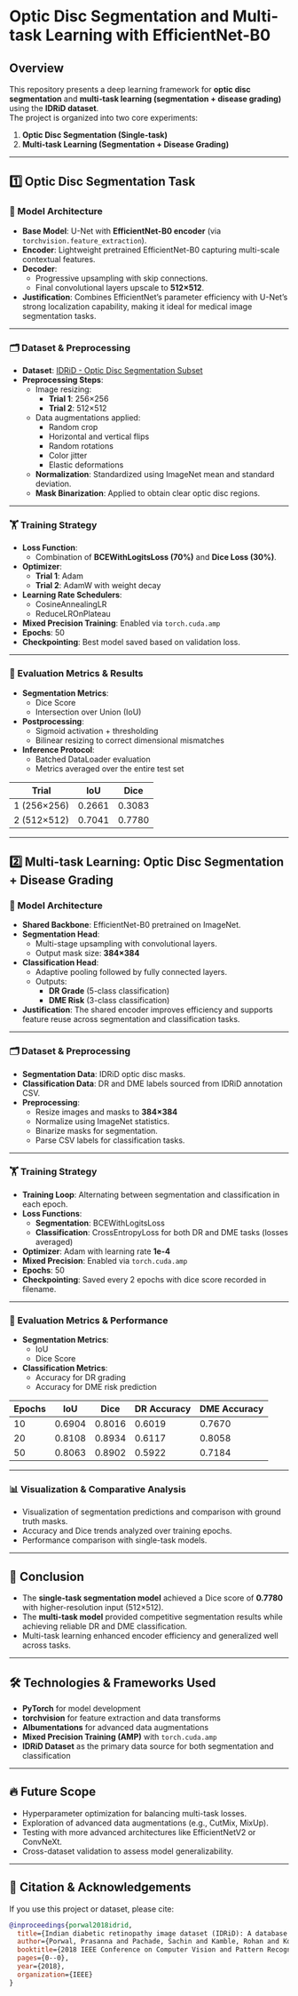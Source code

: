 # Optic Disc Segmentation and Multi-task Learning with EfficientNet-B0

## Overview

This repository presents a deep learning framework for **optic disc segmentation** and **multi-task learning (segmentation + disease grading)** using the **IDRiD dataset**.  
The project is organized into two core experiments:

1. **Optic Disc Segmentation (Single-task)**
2. **Multi-task Learning (Segmentation + Disease Grading)**

---

## 1️⃣ Optic Disc Segmentation Task

### 📐 Model Architecture

- **Base Model**: U-Net with **EfficientNet-B0 encoder** (via `torchvision.feature_extraction`).
- **Encoder**: Lightweight pretrained EfficientNet-B0 capturing multi-scale contextual features.
- **Decoder**:
  - Progressive upsampling with skip connections.
  - Final convolutional layers upscale to **512×512**.
- **Justification**: Combines EfficientNet’s parameter efficiency with U-Net’s strong localization capability, making it ideal for medical image segmentation tasks.

---

### 🗂️ Dataset & Preprocessing

- **Dataset**: [IDRiD - Optic Disc Segmentation Subset](https://idrid.grand-challenge.org/)
- **Preprocessing Steps**:
  - Image resizing:
    - **Trial 1**: 256×256
    - **Trial 2**: 512×512
  - Data augmentations applied:
    - Random crop
    - Horizontal and vertical flips
    - Random rotations
    - Color jitter
    - Elastic deformations
  - **Normalization**: Standardized using ImageNet mean and standard deviation.
  - **Mask Binarization**: Applied to obtain clear optic disc regions.

---

### 🏋️ Training Strategy

- **Loss Function**:
  - Combination of **BCEWithLogitsLoss (70%)** and **Dice Loss (30%)**.
- **Optimizer**:
  - **Trial 1**: Adam
  - **Trial 2**: AdamW with weight decay
- **Learning Rate Schedulers**:
  - CosineAnnealingLR
  - ReduceLROnPlateau
- **Mixed Precision Training**: Enabled via `torch.cuda.amp`
- **Epochs**: 50
- **Checkpointing**: Best model saved based on validation loss.

---

### 🧪 Evaluation Metrics & Results

- **Segmentation Metrics**:
  - Dice Score
  - Intersection over Union (IoU)
- **Postprocessing**:
  - Sigmoid activation + thresholding
  - Bilinear resizing to correct dimensional mismatches
- **Inference Protocol**:
  - Batched DataLoader evaluation
  - Metrics averaged over the entire test set

| Trial  | IoU    | Dice  |
|--------|--------|-------|
| 1 (256×256) | 0.2661 | 0.3083 |
| 2 (512×512) | 0.7041 | 0.7780 |

---

## 2️⃣ Multi-task Learning: Optic Disc Segmentation + Disease Grading

### 📐 Model Architecture

- **Shared Backbone**: EfficientNet-B0 pretrained on ImageNet.
- **Segmentation Head**:
  - Multi-stage upsampling with convolutional layers.
  - Output mask size: **384×384**
- **Classification Head**:
  - Adaptive pooling followed by fully connected layers.
  - Outputs:
    - **DR Grade** (5-class classification)
    - **DME Risk** (3-class classification)
- **Justification**: The shared encoder improves efficiency and supports feature reuse across segmentation and classification tasks.

---

### 🗂️ Dataset & Preprocessing

- **Segmentation Data**: IDRiD optic disc masks.
- **Classification Data**: DR and DME labels sourced from IDRiD annotation CSV.
- **Preprocessing**:
  - Resize images and masks to **384×384**
  - Normalize using ImageNet statistics.
  - Binarize masks for segmentation.
  - Parse CSV labels for classification tasks.

---

### 🏋️ Training Strategy

- **Training Loop**: Alternating between segmentation and classification in each epoch.
- **Loss Functions**:
  - **Segmentation**: BCEWithLogitsLoss
  - **Classification**: CrossEntropyLoss for both DR and DME tasks (losses averaged)
- **Optimizer**: Adam with learning rate **1e-4**
- **Mixed Precision**: Enabled via `torch.cuda.amp`
- **Epochs**: 50
- **Checkpointing**: Saved every 2 epochs with dice score recorded in filename.

---

### 🧪 Evaluation Metrics & Performance

- **Segmentation Metrics**:
  - IoU
  - Dice Score
- **Classification Metrics**:
  - Accuracy for DR grading
  - Accuracy for DME risk prediction

| Epochs | IoU   | Dice  | DR Accuracy | DME Accuracy |
|--------|-------|-------|-------------|--------------|
| 10    | 0.6904 | 0.8016 | 0.6019 | 0.7670 |
| 20    | 0.8108 | 0.8934 | 0.6117 | 0.8058 |
| 50    | 0.8063 | 0.8902 | 0.5922 | 0.7184 |

---

### 📊 Visualization & Comparative Analysis

- Visualization of segmentation predictions and comparison with ground truth masks.
- Accuracy and Dice trends analyzed over training epochs.
- Performance comparison with single-task models.

---

## 📝 Conclusion

- The **single-task segmentation model** achieved a Dice score of **0.7780** with higher-resolution input (512×512).
- The **multi-task model** provided competitive segmentation results while achieving reliable DR and DME classification.
- Multi-task learning enhanced encoder efficiency and generalized well across tasks.

---

## 🛠️ Technologies & Frameworks Used

- **PyTorch** for model development
- **torchvision** for feature extraction and data transforms
- **Albumentations** for advanced data augmentations
- **Mixed Precision Training (AMP)** with `torch.cuda.amp`
- **IDRiD Dataset** as the primary data source for both segmentation and classification

---

## 🔥 Future Scope

- Hyperparameter optimization for balancing multi-task losses.
- Exploration of advanced data augmentations (e.g., CutMix, MixUp).
- Testing with more advanced architectures like EfficientNetV2 or ConvNeXt.
- Cross-dataset validation to assess model generalizability.

---

## 📝 Citation & Acknowledgements

If you use this project or dataset, please cite:

```bibtex
@inproceedings{porwal2018idrid,
  title={Indian diabetic retinopathy image dataset (IDRiD): A database for diabetic retinopathy screening research},
  author={Porwal, Prasanna and Pachade, Sachin and Kamble, Rohan and Kokare, Manesh and Deshmukh, Gopal and Sahasrabuddhe, Vinayak and Sardar, Pravin and More, Ashish and Raut, Sharad and et al.},
  booktitle={2018 IEEE Conference on Computer Vision and Pattern Recognition Workshops (CVPRW)},
  pages={0--0},
  year={2018},
  organization={IEEE}
}
